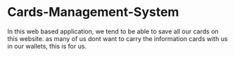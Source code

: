 # Cards-Management-System
In this web based application, we tend to be able to save all our cards on this website. as many of us dont want to carry the information cards with us in our wallets, this is for us.
